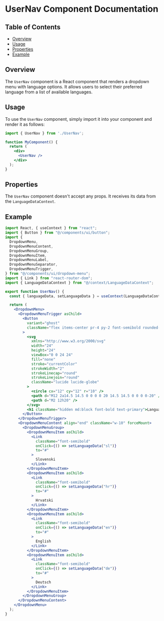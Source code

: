 # UserNav Component Documentation

## Table of Contents

* [Overview](#overview)
* [Usage](#usage)
* [Properties](#properties)
* [Example](#example)

## Overview

The `UserNav` component is a React component that renders a dropdown menu with language options. It allows users to select their preferred language from a list of available languages. 

## Usage

To use the `UserNav` component, simply import it into your component and render it as follows:

```jsx
import { UserNav } from './UserNav';

function MyComponent() {
  return (
    <div>
      <UserNav />
    </div>
  );
}
```

## Properties

The `UserNav` component doesn't accept any props. It receives its data from the `LanguageDataContext`.

## Example

```jsx
import React, { useContext } from "react";
import { Button } from "@/components/ui/button";
import {
  DropdownMenu,
  DropdownMenuContent,
  DropdownMenuGroup,
  DropdownMenuItem,
  DropdownMenuLabel,
  DropdownMenuSeparator,
  DropdownMenuTrigger,
} from "@/components/ui/dropdown-menu";
import { Link } from "react-router-dom";
import { LanguageDataContext } from "@/context/LanguageDataContext";

export function UserNav() {
  const { languageData, setLanguageData } = useContext(LanguageDataContext);

  return (
    <DropdownMenu>
      <DropdownMenuTrigger asChild>
        <Button
          variant="ghost"
          className="flex items-center pr-4 py-2 font-semibold rounded-md gap-x-1"
        >
          <svg
            xmlns="http://www.w3.org/2000/svg"
            width="24"
            height="24"
            viewBox="0 0 24 24"
            fill="none"
            stroke="currentColor"
            strokeWidth="2"
            strokeLinecap="round"
            strokeLinejoin="round"
            className="lucide lucide-globe"
          >
            <circle cx="12" cy="12" r="10" />
            <path d="M12 2a14.5 14.5 0 0 0 0 20 14.5 14.5 0 0 0 0-20" />
            <path d="M2 12h20" />
          </svg>
          <h1 className="hidden md:block font-bold text-primary">Language</h1>
        </Button>
      </DropdownMenuTrigger>
      <DropdownMenuContent align="end" className="w-10" forceMount>
        <DropdownMenuGroup>
          <DropdownMenuItem asChild>
            <Link
              className="font-semibold"
              onClick={() => setLanguageData("sl")}
              to="#"
            >
              Slovenski
            </Link>
          </DropdownMenuItem>
          <DropdownMenuItem asChild>
            <Link
              className="font-semibold"
              onClick={() => setLanguageData("hr")}
              to="#"
            >
              Hrvatski
            </Link>
          </DropdownMenuItem>
          <DropdownMenuItem asChild>
            <Link
              className="font-semibold"
              onClick={() => setLanguageData("en")}
              to="#"
            >
              English
            </Link>
          </DropdownMenuItem>
          <DropdownMenuItem asChild>
            <Link
              className="font-semibold"
              onClick={() => setLanguageData("de")}
              to="#"
            >
              Deutsch
            </Link>
          </DropdownMenuItem>
        </DropdownMenuGroup>
      </DropdownMenuContent>
    </DropdownMenu>
  );
}
``` 
